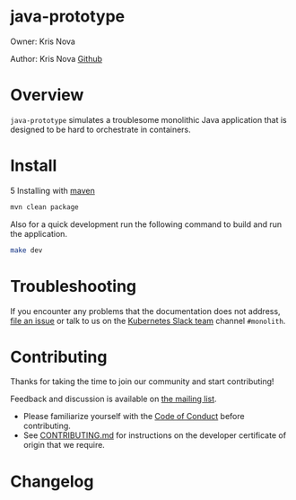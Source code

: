 # java-prototype

Owner: Kris Nova

Author: Kris Nova [Github][6]


# Overview

`java-prototype` simulates a troublesome monolithic Java application that is designed to be hard to orchestrate in containers.

# Install
5
Installing with [maven][5]

```bash
mvn clean package 
```

Also for a quick development run the following command to build and run the application.

```bash
make dev
```

# Troubleshooting

If you encounter any problems that the documentation does not address, [file an issue][3] or talk to us on the [Kubernetes Slack team][4] channel `#monolith`.

# Contributing

Thanks for taking the time to join our community and start contributing!

Feedback and discussion is available on [the mailing list][2].

* Please familiarize yourself with the [Code of Conduct][0] before contributing.
* See [CONTRIBUTING.md][1] for instructions on the developer certificate of origin that we require.


# Changelog

[0]: https://github.com/heptio/java-prototype/CODE-OF-CONDUCT.md
[1]: https://github.com/heptio/java-prototype/CONTRIBUTING.md
[2]: https://groups.google.com/forum/#!forum/monolithic-apps-to-k8s
[3]: https://github.com/heptio/java-prototype/issues
[4]: http://slack.kubernetes.io/
[5]: https://maven.apache.org/install.html
[6]: https://github.com/kris-nova/
